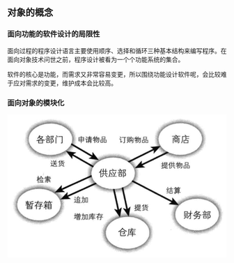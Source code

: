 ## 对象的概念

### 面向功能的软件设计的局限性

面向过程的程序设计语言主要使用顺序、选择和循环三种基本结构来编写程序。在面向对象技术问世之前，程序设计被看为一个个功能系统的集合。

软件的核心是功能，而需求又非常容易变更，所以围绕功能设计软件呢，会比较难于应对需求的变更，维护成本会比较高。

### 面向对象的模块化

 ![业务](/assets/Jietu20190329-152342.jpg)



